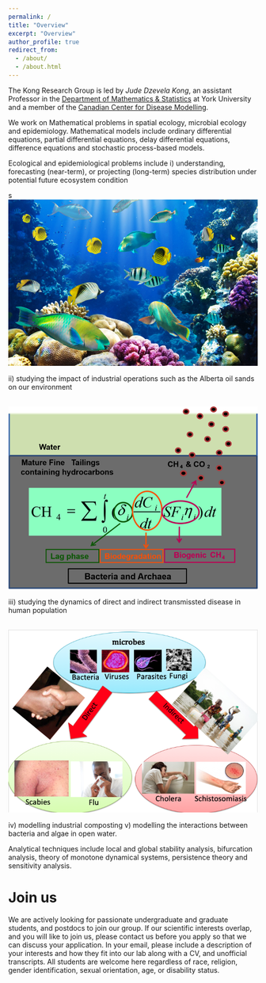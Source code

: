 ```yaml
---
permalink: /
title: "Overview"
excerpt: "Overview"
author_profile: true
redirect_from: 
  - /about/
  - /about.html
---
```

The Kong Research Group  is led by *Jude Dzevela Kong*, an assistant Professor in the [Department of Mathematics & Statistics](https://mathstats.info.yorku.ca) at York University and a member of the [Canadian Center for Disease Modelling](http://www.cdm.yorku.ca).


We work on Mathematical problems in spatial ecology, microbial ecology and epidemiology. Mathematical models include ordinary differential equations, partial differential equations, delay differential equations, difference equations and stochastic process-based models.

Ecological and epidemiological problems include i) understanding, forecasting (near-term), or projecting (long-term) species distribution under potential future ecosystem condition

s<br/><img src='/images/reef_fish.jpg'>

ii) studying the impact of industrial operations such as the Alberta oil sands on our environment

<br/><img src='/images/methane.png'> 

iii) studying the dynamics of direct and indirect transmissted disease in human population

<br/><img src='/images/direct_indirect.png'>

iv) modelling industrial composting v) modelling the interactions between bacteria and algae in open water.

Analytical techniques include local and global stability analysis, bifurcation analysis, theory of monotone dynamical systems, persistence theory and sensitivity analysis.

Join us
===
We are actively looking for passionate undergraduate and graduate students,  and  postdocs to join our group. If  our scientific interests overlap, and you will like to join us,  please contact us before you apply so that we can discuss your application. In your email, please include a description of your interests and how they fit into our lab along with a CV, and unofficial transcripts. All students are welcome here regardless of race, religion, gender identification, sexual orientation, age, or disability status.
